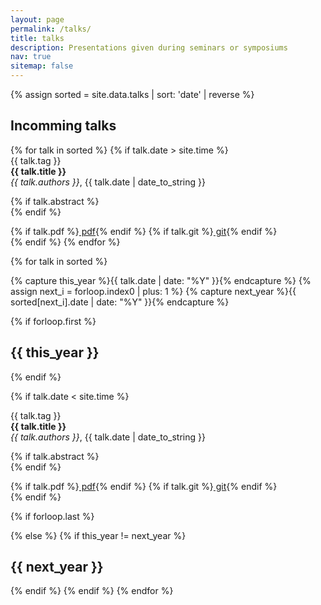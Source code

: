 ```yaml
---
layout: page
permalink: /talks/
title: talks
description: Presentations given during seminars or symposiums
nav: true
sitemap: false
---
```


{% assign sorted = site.data.talks | sort: 'date' | reverse %}

<h2>Incomming talks</h2>
<div class="container">
{% for talk in sorted %}
{% if talk.date > site.time %}
<div class="row">
<div class="col-sm-2 align-self-start">
<span class="badge badge-primary">{{ talk.tag }}</span>
</div>
<div class="col-sm-8">
<strong> {{ talk.title }} </strong> <br/> <em>{{ talk.authors }}</em>, <time datetime="{{ talk.date | date: "%Y-%m-%d" }}">{{ talk.date | date_to_string }}</time>  <br/>

{% if talk.abstract %}  <br/>{% endif %}

<div class="btn-group btn-group-sm" role="group" aria-label="Basic example">
  {% if talk.pdf %}<a type="button" href="{{ talk.pdf }}" class="btn bg-danger text-white"><i class="fas fa-file-pdf"></i> pdf</a>{% endif %}
  {% if talk.git %}<a type="button" href="{{ talk.git }}" class="btn bg-info text-white"><i class="fab fa-github"></i> git</a>{% endif %}
</div>
</div>
</div>
{% endif %}
{% endfor %}
</div>


{% for talk in sorted %}

{% capture this_year %}{{ talk.date | date: "%Y" }}{% endcapture %}
{% assign next_i = forloop.index0 | plus: 1 %}
{% capture next_year %}{{ sorted[next_i].date | date: "%Y" }}{% endcapture %}

{% if forloop.first %}
<h2>{{ this_year }}</h2>
<div class="container">
{% endif %}

{% if talk.date < site.time %}
<div class="row">
<div class="col-sm-2 align-self-start">
<span class="badge badge-primary">{{ talk.tag }}</span>
</div>
<div class="col-sm-8">
<strong> {{ talk.title }} </strong> <br/> <em>{{ talk.authors }}</em>, <time datetime="{{ talk.date | date: "%Y-%m-%d" }}">{{ talk.date | date_to_string }}</time>  <br/>

{% if talk.abstract %}  <br/>{% endif %}

<div class="btn-group btn-group-sm" role="group" aria-label="Basic example">
  {% if talk.pdf %}<a type="button" href="{{ talk.pdf }}" class="btn bg-danger text-white"><i class="fas fa-file-pdf"></i> pdf</a>{% endif %}
  {% if talk.git %}<a type="button" href="{{ talk.git }}" class="btn bg-info text-white"><i class="fab fa-github"></i> git</a>{% endif %}
</div>
</div>
</div>
{% endif %}

{% if forloop.last %}
</div>
{% else %}
{% if this_year != next_year %}
</div>
<h2>{{ next_year }}</h2>
<div class="container">
{% endif %}
{% endif %}
{% endfor %}
